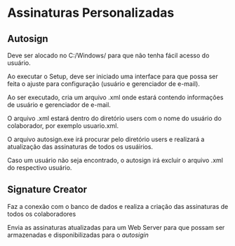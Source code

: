 # Assinaturas Personalizadas

## Autosign

Deve ser alocado no C:/Windows/ para que não tenha fácil acesso do usuário.


Ao executar o Setup, deve ser iniciado uma interface para que possa ser feita o ajuste para configuração (usuário e gerenciador de e-mail).


Ao ser executado, cria um arquivo .xml onde estará contendo informações de usuário e gerenciador de e-mail.


O arquivo .xml estará dentro do diretório users com o nome do usuário do colaborador, por exemplo usuario.xml.


O arquivo autosign.exe irá procurar pelo diretório users e realizará a atualização das assinaturas de todos os usuáirios.


Caso um usuário não seja encontrado, o autosign irá excluir o arquivo .xml do respectivo usuário.



## Signature Creator

Faz a conexão com o banco de dados e realiza a criação das assinaturas de todos os colaboradores


Envia as assinaturas atualizadas para um Web Server para que possam ser armazenadas e disponibilizadas para o *_autosigin_*
